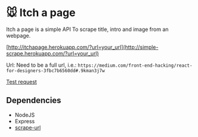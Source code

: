 # :mouse: Itch a page

Itch a page is a simple API To scrape title, intro and image from an webpage.

[http://itchapage.herokuapp.com/?url=your_url](http://simple-scrape.herokuapp.com/?url=your_url)

Url: Need to be a full url, i.e.: `https://medium.com/front-end-hacking/react-for-designers-3fbc7b6560dd#.9kman3j7w`

[Test request](http://itchapage.herokuapp.com/?url=http://iallenkelhet.no/2016/01/14/cookie-advarselen-ma-doy/)

## Dependencies
* NodeJS
* Express
* [scrape-url](https://www.npmjs.com/package/scrape-url)
